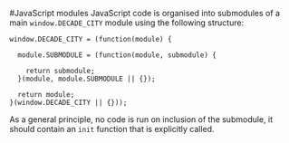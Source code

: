#JavaScript modules
JavaScript code is organised into submodules of a main `window.DECADE_CITY` module using the following structure:

    window.DECADE_CITY = (function(module) {

      module.SUBMODULE = (function(module, submodule) {

        return submodule;
      }(module, module.SUBMODULE || {});

      return module;
    }(window.DECADE_CITY || {}));

As a general principle, no code is run on inclusion of the submodule, it should contain an `init` function that is explicitly called.

